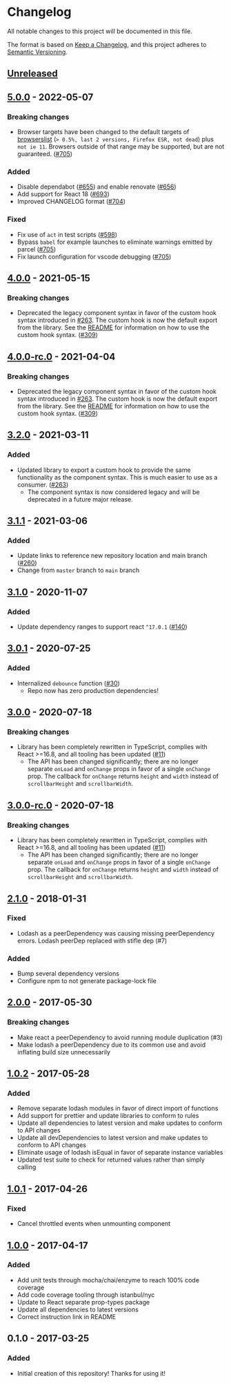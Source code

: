 # Changelog

All notable changes to this project will be documented in this file.

The format is based on [Keep a Changelog](https://keepachangelog.com/en/1.0.0/),
and this project adheres to [Semantic Versioning](https://semver.org/spec/v2.0.0.html).

## [Unreleased]

## [5.0.0] - 2022-05-07

### Breaking changes

- Browser targets have been changed to the default targets of [browserslist](https://github.com/browserslist/browserslist#full-list) (`> 0.5%, last 2 versions, Firefox ESR, not dead`) plus `not ie 11`. Browsers outside of that range may be supported, but are not guaranteed. ([#705](https://github.com/shawnmcknight/react-scrollbar-size/pull/705))

### Added

- Disable dependabot ([#655](https://github.com/shawnmcknight/react-scrollbar-size/pull/655)) and enable renovate ([#656](https://github.com/shawnmcknight/react-scrollbar-size/pull/656))
- Add support for React 18 ([#693](https://github.com/shawnmcknight/react-scrollbar-size/pull/693))
- Improved CHANGELOG format ([#704](https://github.com/shawnmcknight/react-scrollbar-size/pull/704))

### Fixed

- Fix use of `act` in test scripts ([#598](https://github.com/shawnmcknight/react-scrollbar-size/pull/598))
- Bypass `babel` for example launches to eliminate warnings emitted by parcel ([#705](https://github.com/shawnmcknight/react-scrollbar-size/pull/705))
- Fix launch configuration for vscode debugging ([#705](https://github.com/shawnmcknight/react-scrollbar-size/pull/705))

## [4.0.0] - 2021-05-15

### Breaking changes

- Deprecated the legacy component syntax in favor of the custom hook syntax introduced in [#263](https://github.com/shawnmcknight/react-scrollbar-size/pull/263). The custom hook is now the default export from the library. See the [README](https://github.com/shawnmcknight/react-scrollbar-size/blob/main/README.md) for information on how to use the custom hook syntax. ([#309](https://github.com/shawnmcknight/react-scrollbar-size/pull/309))

## [4.0.0-rc.0] - 2021-04-04

### Breaking changes

- Deprecated the legacy component syntax in favor of the custom hook syntax introduced in [#263](https://github.com/shawnmcknight/react-scrollbar-size/pull/263). The custom hook is now the default export from the library. See the [README](https://github.com/shawnmcknight/react-scrollbar-size/blob/main/README.md) for information on how to use the custom hook syntax. ([#309](https://github.com/shawnmcknight/react-scrollbar-size/pull/309))

## [3.2.0] - 2021-03-11

### Added

- Updated library to export a custom hook to provide the same functionality as the component syntax. This is much easier to use as a consumer. ([#263](https://github.com/shawnmcknight/react-scrollbar-size/pull/263))
  - The component syntax is now considered legacy and will be deprecated in a future major release.

## [3.1.1] - 2021-03-06

### Added

- Update links to reference new repository location and main branch ([#260](https://github.com/shawnmcknight/react-scrollbar-size/pull/260))
- Change from `master` branch to `main` branch

## [3.1.0] - 2020-11-07

### Added

- Update dependency ranges to support react `^17.0.1` ([#140](https://github.com/shawnmcknight/react-scrollbar-size/pull/140))

## [3.0.1] - 2020-07-25

### Added

- Internalized `debounce` function ([#30](https://github.com/shawnmcknight/react-scrollbar-size/pull/30))
  - Repo now has zero production dependencies!

## [3.0.0] - 2020-07-18

### Breaking changes

- Library has been completely rewritten in TypeScript, complies with React >=16.8, and all tooling has been updated ([#11](https://github.com/shawnmcknight/react-scrollbar-size/pull/11))
  - The API has been changed significantly; there are no longer separate `onLoad` and `onChange` props in favor of a single `onChange` prop. The callback for `onChange` returns `height` and `width` instead of `scrollbarHeight` and `scrollbarWidth`.

## [3.0.0-rc.0] - 2020-07-18

### Breaking changes

- Library has been completely rewritten in TypeScript, complies with React >=16.8, and all tooling has been updated ([#11](https://github.com/shawnmcknight/react-scrollbar-size/pull/11))
  - The API has been changed significantly; there are no longer separate `onLoad` and `onChange` props in favor of a single `onChange` prop. The callback for `onChange` returns `height` and `width` instead of `scrollbarHeight` and `scrollbarWidth`.

## [2.1.0] - 2018-01-31

### Fixed

- Lodash as a peerDependency was causing missing peerDependency errors. Lodash peerDep replaced with stifle dep (#7)

### Added

- Bump several dependency versions
- Configure npm to not generate package-lock file

## [2.0.0] - 2017-05-30

### Breaking changes

- Make react a peerDependency to avoid running module duplication (#3)
- Make lodash a peerDependency due to its common use and avoid inflating build size unnecessarily

## [1.0.2] - 2017-05-28

### Added

- Remove separate lodash modules in favor of direct import of functions
- Add support for prettier and update libraries to conform to rules
- Update all dependencies to latest version and make updates to conform to API changes
- Update all devDependencies to latest version and make updates to conform to API changes
- Eliminate usage of lodash isEqual in favor of separate instance variables
- Updated test suite to check for returned values rather than simply calling

## [1.0.1] - 2017-04-26

### Fixed

- Cancel throttled events when unmounting component

## [1.0.0] - 2017-04-17

### Added

- Add unit tests through mocha/chai/enzyme to reach 100% code coverage
- Add code coverage tooling through istanbul/nyc
- Update to React separate prop-types package
- Update all dependencies to latest versions
- Correct instruction link in README

## 0.1.0 - 2017-03-25

### Added

- Initial creation of this repository! Thanks for using it!

[unreleased]: https://github.com/shawnmcknight/react-scrollbar-size/compare/5.0.0...HEAD
[5.0.0]: https://github.com/shawnmcknight/react-scrollbar-size/compare/4.0.0...5.0.0
[4.0.0]: https://github.com/shawnmcknight/react-scrollbar-size/compare/4.0.0-rc.0...4.0.0
[4.0.0-rc.0]: https://github.com/shawnmcknight/react-scrollbar-size/compare/3.2.0...4.0.0-rc.0
[3.2.0]: https://github.com/shawnmcknight/react-scrollbar-size/compare/3.1.1...3.2.0
[3.1.1]: https://github.com/shawnmcknight/react-scrollbar-size/compare/3.1.0...3.1.1
[3.1.0]: https://github.com/shawnmcknight/react-scrollbar-size/compare/3.0.1...3.1.0
[3.0.1]: https://github.com/shawnmcknight/react-scrollbar-size/compare/3.0.0...3.0.1
[3.0.0]: https://github.com/shawnmcknight/react-scrollbar-size/compare/3.0.0-rc.0...3.0.0
[3.0.0-rc.0]: https://github.com/shawnmcknight/react-scrollbar-size/compare/2.1.0...3.0.0-rc.0
[2.1.0]: https://github.com/shawnmcknight/react-scrollbar-size/compare/2.0.0...2.1.0
[2.0.0]: https://github.com/shawnmcknight/react-scrollbar-size/compare/1.0.2...2.0.0
[1.0.2]: https://github.com/shawnmcknight/react-scrollbar-size/compare/1.0.1...1.0.2
[1.0.1]: https://github.com/shawnmcknight/react-scrollbar-size/compare/1.0.0...1.0.1
[1.0.0]: https://github.com/shawnmcknight/react-scrollbar-size/releases/tag/1.0.0
